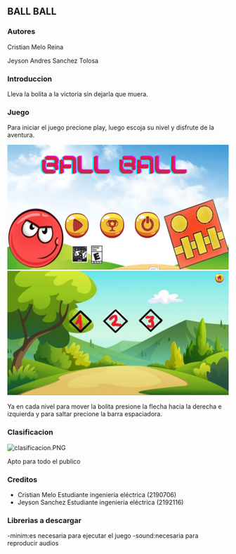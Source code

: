## BALL BALL
### Autores

Cristian Melo Reina 

Jeyson Andres Sanchez Tolosa 

### Introduccion


Lleva la bolita a la victoria sin dejarla que muera.

### Juego



Para iniciar el juego precione play, luego escoja su nivel y disfrute de la aventura.

![menu.JPG](https://github.com/Computer-Programming-I-UIS/game-ball-ball/blob/master/juego2_0/data/Diapositiva1.JPG)
![aventura](https://github.com/Computer-Programming-I-UIS/game-ball-ball/blob/master/juego2_0/data/Diapositiva2.JPG)

Ya en cada nivel para mover la bolita presione la flecha hacia la derecha e izquierda y para saltar precione la barra espaciadora.

### Clasificacion
![clasificacion.PNG](https://www.dropbox.com/s/jszp7qo08rpo30p/clasificacion.PNG?dl=0&raw=1)

Apto para todo el publico


### Creditos
- Cristian Melo Estudiante ingeniería eléctrica (2190706)
- Jeyson Sanchez Estudiante ingeniería eléctrica (2192116)

### Librerias a descargar 

-minim:es necesaria para ejecutar el juego
-sound:necesaria para reproducir audios
